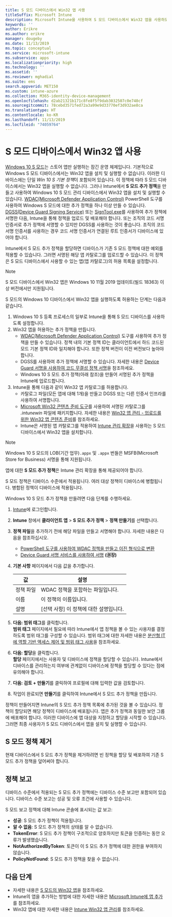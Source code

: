```yaml
---
title: S 모드 디바이스에서 Win32 앱 사용
titleSuffix: Microsoft Intune
description: Microsoft Intune을 사용하여 S 모드 디바이스에서 Win32 앱을 사용하도록 설정하는 방법을 알아봅니다.
keywords: ''
author: Erikre
ms.author: erikre
manager: dougeby
ms.date: 11/13/2019
ms.topic: conceptual
ms.service: microsoft-intune
ms.subservice: apps
ms.localizationpriority: high
ms.technology: ''
ms.assetid: ''
ms.reviewer: mghadial
ms.suite: ems
search.appverid: MET150
ms.custom: intune-azure
ms.collection: M365-identity-device-management
ms.openlocfilehash: d2ab21321b171c8fe8f5f9dab3032507c0e740cf
ms.sourcegitcommit: 78cebd3571fed72a3a99e9d33770ef3d932ae8ca
ms.translationtype: HT
ms.contentlocale: ko-KR
ms.lasthandoff: 11/13/2019
ms.locfileid: "74059764"
---
```

# <a name="enable-win32-apps-on-s-mode-devices"></a>S 모드 디바이스에서 Win32 앱 사용

[Windows 10 S 모드](https://docs.microsoft.com/windows/deployment/s-mode)는 스토어 앱만 실행하는 잠긴 운영 체제입니다. 기본적으로 Windows S 모드 디바이스에서는 Win32 앱을 설치 및 실행할 수 없습니다. 이러한 디바이스에는 단일 *Win 10 S 기본 정책*이 포함되어 있습니다. 이 정책에 따라 S 모드 디바이스에서는 Win32 앱을 실행할 수 없습니다. 그러나 Intune에서 **S 모드 추가 정책**을 만들고 사용하여 Windows 10 S 모드 관리 디바이스에서 Win32 앱을 설치 및 실행할 수 있습니다. [WDAC(Microsoft Defender Application Control)](https://docs.microsoft.com/windows/security/threat-protection/windows-defender-application-control/windows-defender-application-control) PowerShell 도구를 사용하여 Windows S 모드에 대한 추가 정책을 하나 이상 만들 수 있습니다. [DGSS(Device Guard Signing Service)](https://go.microsoft.com/fwlink/?linkid=2095629) 또는 [SignTool.exe](https://docs.microsoft.com/windows/security/threat-protection/windows-defender-application-control/signing-policies-with-signtool)를 사용하여 추가 정책에 서명한 다음, Intune을 통해 정책을 업로드 및 배포해야 합니다. 또는 조직의 코드 서명 인증서로 추가 정책에 서명할 수 있지만 DGSS를 사용하는 것이 좋습니다. 조직의 코드 서명 인증서를 사용하는 경우 코드 서명 인증서가 연결된 루트 인증서가 디바이스에 있어야 합니다.

Intune에서 S 모드 추가 정책을 할당하면 디바이스가 기존 S 모드 정책에 대한 예외를 적용할 수 있습니다. 그러면 서명된 해당 앱 카탈로그를 업로드할 수 있습니다. 이 정책은 S 모드 디바이스에서 사용할 수 있는 앱(앱 카탈로그)의 허용 목록을 설정합니다.

> [!NOTE]
> S 모드 디바이스에서 Win32 앱은 Windows 10 11월 2019 업데이트(빌드 18363) 이상 버전에서만 지원됩니다.

<!-- Add WDAC tooling diagram  -->

S 모드의 Windows 10 디바이스에서 Win32 앱을 실행하도록 허용하는 단계는 다음과 같습니다.

1. Windows 10 S 등록 프로세스의 일부로 Intune을 통해 S 모드 디바이스를 사용하도록 설정합니다.
2. Win32 앱을 허용하는 추가 정책을 만듭니다.
   - [WDAC(Microsoft Defender Application Control)](https://docs.microsoft.com/windows/security/threat-protection/windows-defender-application-control/windows-defender-application-control) 도구를 사용하여 추가 정책을 만들 수 있습니다. 정책 내의 기본 정책 ID는 클라이언트에서 하드 코드된 모드 기본 정책 ID와 일치해야 합니다. 또한 정책 버전이 이전 버전보다 높아야 합니다.
   - DGSS를 사용하여 추가 정책에 서명할 수 있습니다. 자세한 내용은 [Device Guard 서명을 사용하여 코드 무결성 정책 서명](https://docs.microsoft.com/microsoft-store/sign-code-integrity-policy-with-device-guard-signing)을 참조하세요.
   - Windows 10 S 모드 추가 정책(아래 참조)을 만들어 서명된 추가 정책을 Intune에 업로드합니다.
3. Intune을 통해 다음과 같이 Win32 앱 카탈로그를 허용합니다.
   - 카탈로그 파일(모든 앱에 대해 1개)을 만들고 DGSS 또는 다른 인증서 인프라를 사용하여 서명합니다.
   - [Microsoft Win32 콘텐츠 준비 도구](https://go.microsoft.com/fwlink/?linkid=2065730)를 사용하여 서명된 카탈로그를 *.intunewin* 파일에 패키지합니다. 자세한 내용은 [Win32 앱 관리 - 업로드를 위한 Win32 앱 콘텐츠 준비](~/apps/apps-win32-app-management.md#prepare-the-win32-app-content-for-upload)를 참조하세요.
   - Intune은 서명된 앱 카탈로그를 적용하여 [Intune 관리 확장](~/apps/intune-management-extension.md)을 사용하는 S 모드 디바이스에서 Win32 앱을 설치합니다.

> [!NOTE]
> Windows 10 S 모드의 LOB(기간 업무)`.appx` 및 `.appx` 번들은 MSFB(Microsoft Store for Business) 서명을 통해 지원됩니다.
>
> 앱에 대한 **S 모드 추가 정책**은 Intune 관리 확장을 통해 제공되어야 합니다.
>
> S 모드 정책은 디바이스 수준에서 적용됩니다. 여러 대상 정책이 디바이스에 병합됩니다. 병합된 정책이 디바이스에 적용됩니다.

Windows 10 S 모드 추가 정책을 만들려면 다음 단계를 수행하세요.

1. [Intune](https://go.microsoft.com/fwlink/?linkid=2090973)에 로그인합니다.
2. **Intune** 창에서 **클라이언트 앱** > **S 모드 추가 정책** > **정책 만들기**를 선택합니다.
3. **정책 파일**을 추가하기 전에 해당 파일을 만들고 서명해야 합니다. 자세한 내용은 다음을 참조하십시오.
    - [ PowerShell 도구를 사용하여 WDAC 정책을 만들고 이진 형식으로 변환](https://go.microsoft.com/fwlink/?linkid=2095387)
    - [Device Guard 서명 서비스를 사용하여 서명](https://go.microsoft.com/fwlink/?linkid=2095629) **(권장)**

4. **기본 사항** 페이지에서 다음 값을 추가합니다.

    | 값 | 설명 |
    |--------------|------------------------------------------------|
    | 정책 파일 | WDAC 정책을 포함하는 파일입니다. |
    | 이름 | 이 정책의 이름입니다. |
    | 설명 | [선택 사항] 이 정책에 대한 설명입니다. |

5. **다음: 범위 태그**를 클릭합니다.<br>
   **범위 태그** 페이지에서 필요에 따라 Intune에서 앱 정책을 볼 수 있는 사용자를 결정하도록 범위 태그를 구성할 수 있습니다. 범위 태그에 대한 자세한 내용은 [분산형 IT에 역할 기반 액세스 제어 및 범위 태그 사용](~/fundamentals/scope-tags.md)을 참조하세요.

6. **다음: 할당**을 클릭합니다.<br>
   **할당** 페이지에서는 사용자 및 디바이스에 정책을 할당할 수 있습니다. Intune에서 디바이스를 관리하는지 여부에 관계없이 디바이스에 정책을 할당할 수 있다는 점에 유의해야 합니다.
7. **다음: 검토 + 만들기**를 클릭하여 프로필에 대해 입력한 값을 검토합니다.
8. 작업이 완료되면 **만들기**를 클릭하여 Intune에서 S 모드 추가 정책을 만듭니다. 

정책이 만들어지면 Intune의 S 모드 추가 정책 목록에 추가된 것을 볼 수 있습니다. 정책이 할당되면 해당 정책이 디바이스에 배포됩니다. 앱은 추가 정책과 동일한 보안 그룹에 배포해야 합니다. 이러한 디바이스에 앱 대상을 지정하고 할당을 시작할 수 있습니다. 그러면 최종 사용자가 S 모드 디바이스에서 앱을 설치 및 실행할 수 있습니다.

## <a name="removal-of-s-mode-policy"></a>S 모드 정책 제거

현재 디바이스에서 S 모드 추가 정책을 제거하려면 빈 정책을 할당 및 배포하여 기존 S 모드 추가 정책을 덮어써야 합니다.

## <a name="policy-reporting"></a>정책 보고

디바이스 수준에서 적용되는 S 모드 추가 정책에는 디바이스 수준 보고만 포함되어 있습니다. 디바이스 수준 보고는 성공 및 오류 조건에 사용할 수 있습니다. 

S 모드 보고 정책에 대해 Intune 콘솔에 표시되는 값 보고:
- **성공**: S 모드 추가 정책이 적용됩니다.
- **알 수 없음**: S 모드 추가 정책의 상태를 알 수 없습니다.
- **TokenError**: S 모드 추가 정책이 구조적으로 양호하지만 토큰을 인증하는 동안 오류가 발생했습니다.
- **NotAuthorizedByToken**: 토큰이 이 S 모드 추가 정책에 대한 권한을 부여하지 않습니다.
- **PolicyNotFound**: S 모드 추가 정책을 찾을 수 없습니다.

## <a name="next-steps"></a>다음 단계

- 자세한 내용은 [S 모드의 Win32 앱](https://docs.microsoft.com/windows/security/threat-protection/windows-defender-application-control/lob-win32-apps-on-s)을 참조하세요.
- Intune의 앱을 추가하는 방법에 대한 자세한 내용은 [Microsoft Intune에 앱 추가](apps-add.md)를 참조하세요.
- Win32 앱에 대한 자세한 내용은 [Intune Win32 앱 관리](~/apps/apps-win32-app-management.md)를 참조하세요.
